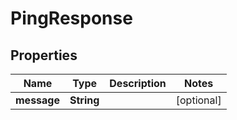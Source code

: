 

# PingResponse


## Properties

| Name | Type | Description | Notes |
|------------ | ------------- | ------------- | -------------|
|**message** | **String** |  |  [optional] |




